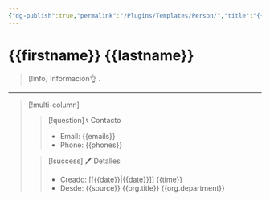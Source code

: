 ```yaml
---
{"dg-publish":true,"permalink":"/Plugins/Templates/Person/","title":"{{firstname}} {{lastname}}","updated":"2024-02-27T11:15:11.153-05:00"}
---
```


# {{firstname}} {{lastname}}

> [!info] Información👌
> .
 ---
> [!multi-column]
> 
> > [!question] 📞 Contacto
> > - Email: {{emails}} 
> > - Phone: {{phones}} 
> 
> > [!success] 🖊️ Detalles
> > - Creado: [[{{date}}\|{{date}}]] {{time}}
> > - Desde: {{source}} {{org.title}} {{org.department}}
